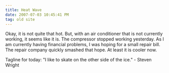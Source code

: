 ```yaml
---
title: Heat Wave
date: 2007-07-03 10:45:41 PM
tag: old site
---
```


Okay, it is not quite that hot. But, with an air conditioner that is not currently working, it seems like it is. The compressor stopped working yesterday. As I am currently having financial problems, I was hoping for a small repair bill. The repair company quickly smashed that hope. At least it is cooler now.

Tagline for today: "I like to skate on the other side of the ice." - Steven Wright
